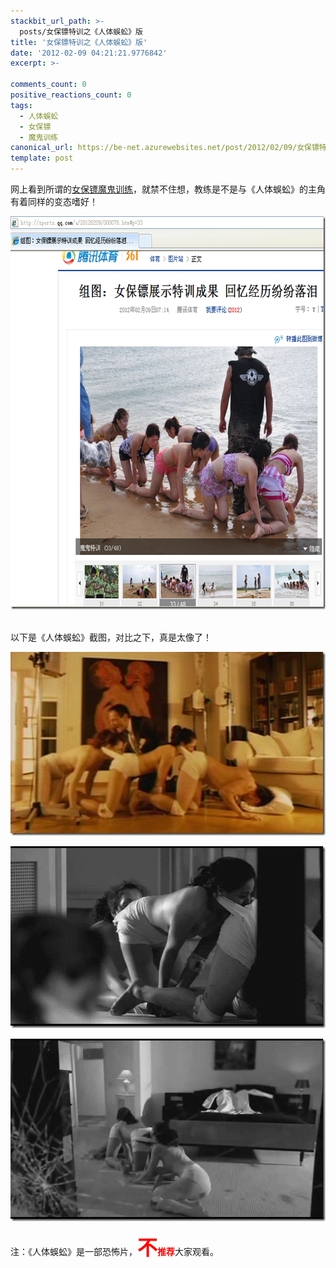 ```yaml
---
stackbit_url_path: >-
  posts/女保镖特训之《人体蜈蚣》版
title: '女保镖特训之《人体蜈蚣》版'
date: '2012-02-09 04:21:21.9776842'
excerpt: >-
  
comments_count: 0
positive_reactions_count: 0
tags: 
  - 人体蜈蚣
  - 女保镖
  - 魔鬼训练
canonical_url: https://be-net.azurewebsites.net/post/2012/02/09/女保镖特训之《人体蜈蚣》版
template: post
---
```

<p>网上看到所谓的<a title="女保镖魔鬼训练" href="http://sports.qq.com/a/20120209/000076.htm#p=33" target="_blank">女保镖魔鬼训练</a>，就禁不住想，教练是不是与《人体蜈蚣》的主角有着同样的变态嗜好！</p>  <p><a href="https://raw.githubusercontent.com/Jeff-Tian/blogengine.net/master/Source/BlogEngine/BlogEngine.NET/App_Data/files/image_441.png"><img style="border-bottom: 0px; border-left: 0px; display: inline; border-top: 0px; border-right: 0px" title="女保镖特训之《人体蜈蚣》版" border="0" alt="女保镖特训之《人体蜈蚣》版" src="https://raw.githubusercontent.com/Jeff-Tian/blogengine.net/master/Source/BlogEngine/BlogEngine.NET/App_Data/files/image_thumb_174.png" width="668" height="629" /></a>&#160;</p>  <p>以下是《人体蜈蚣》截图，对比之下，真是太像了！</p>  <p><a href="https://raw.githubusercontent.com/Jeff-Tian/blogengine.net/master/Source/BlogEngine/BlogEngine.NET/App_Data/files/image_442.png"><img style="border-bottom: 0px; border-left: 0px; display: inline; border-top: 0px; border-right: 0px" title="人体蜈蚣" border="0" alt="人体蜈蚣" src="https://raw.githubusercontent.com/Jeff-Tian/blogengine.net/master/Source/BlogEngine/BlogEngine.NET/App_Data/files/image_thumb_175.png" width="505" height="294" /></a> </p>  <p><a href="https://raw.githubusercontent.com/Jeff-Tian/blogengine.net/master/Source/BlogEngine/BlogEngine.NET/App_Data/files/image_443.png"><img style="border-bottom: 0px; border-left: 0px; display: inline; border-top: 0px; border-right: 0px" title="人体蜈蚣" border="0" alt="人体蜈蚣" src="https://raw.githubusercontent.com/Jeff-Tian/blogengine.net/master/Source/BlogEngine/BlogEngine.NET/App_Data/files/image_thumb_176.png" width="511" height="291" /></a> </p>  <p><a href="https://raw.githubusercontent.com/Jeff-Tian/blogengine.net/master/Source/BlogEngine/BlogEngine.NET/App_Data/files/image_444.png"><img style="border-bottom: 0px; border-left: 0px; display: inline; border-top: 0px; border-right: 0px" title="人体蜈蚣" border="0" alt="人体蜈蚣" src="https://raw.githubusercontent.com/Jeff-Tian/blogengine.net/master/Source/BlogEngine/BlogEngine.NET/App_Data/files/image_thumb_177.png" width="513" height="292" /></a> </p>  <p></p>  <p></p>  <p></p>  <p>注：《人体蜈蚣》是一部恐怖片，<strong><font color="#ff0000"><font size="6">不</font>推荐</font></strong>大家观看。</p>